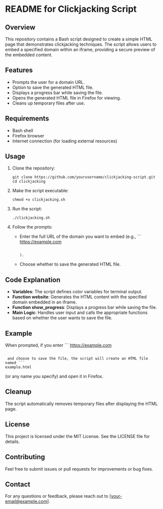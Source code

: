 # README for Clickjacking Script

## Overview

This repository contains a Bash script designed to create a simple HTML page that demonstrates clickjacking techniques. The script allows users to embed a specified domain within an iframe, providing a secure preview of the embedded content.

## Features

- Prompts the user for a domain URL.
- Option to save the generated HTML file.
- Displays a progress bar while saving the file.
- Opens the generated HTML file in Firefox for viewing.
- Cleans up temporary files after use.

## Requirements

- Bash shell
- Firefox browser
- Internet connection (for loading external resources)

## Usage

1. Clone the repository:

   ```
   git clone https://github.com/yourusername/clickjacking-script.git
   cd clickjacking
   
   ```
2. Make the script executable:

   ```
   chmod +x clickjacking.sh
   
   ```
3. Run the script:

   ```
   ./clickjacking.sh
   
   ```
4. Follow the prompts:
   - Enter the full URL of the domain you want to embed (e.g., ```
     https://example.com
     ```

     ).
   - Choose whether to save the generated HTML file.

## Code Explanation

- **Variables**: The script defines color variables for terminal output.
- **Function website**: Generates the HTML content with the specified domain embedded in an iframe.
- **Function show_progress**: Displays a progress bar while saving the file.
- **Main Logic**: Handles user input and calls the appropriate functions based on whether the user wants to save the file.

## Example

When prompted, if you enter ```
https://example.com
```

 and choose to save the file, the script will create an HTML file named ```
example.html
```

 (or any name you specify) and open it in Firefox.

## Cleanup

The script automatically removes temporary files after displaying the HTML page.

## License

This project is licensed under the MIT License. See the LICENSE file for details.

## Contributing

Feel free to submit issues or pull requests for improvements or bug fixes.

## Contact

For any questions or feedback, please reach out to \[[your-email@example.com](mailto:your-email@example.com)\].
